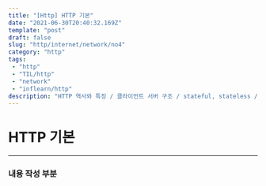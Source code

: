 ```yaml
---
title: "[Http] HTTP 기본"
date: "2021-06-30T20:40:32.169Z"
template: "post"
draft: false
slug: "http/internet/network/no4"
category: "http"
tags:
 - "http"
 - "TIL/http"
 - "network"
 - "inflearn/http"
description: "HTTP 역사와 특징 / 클라이언트 서버 구조 / stateful, stateless / 비연결성 / HTTP 메시지"
---
```


# HTTP 기본
- - - - 



### 내용 작성 부분
